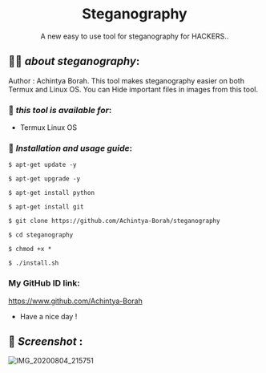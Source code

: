 <h1 align="center">Steganography</h1>
<p align="center">
      A new easy to use tool for steganography for HACKERS..
</p>

## 👨‍💻 ***about steganography***:
Author : Achintya Borah.
This tool makes steganography easier on both Termux and Linux OS. You can Hide important files in images from this tool.

### 📌 ***this tool is available for***:

* Termux  Linux OS
### 📌 ***Installation and usage guide***:
```
$ apt-get update -y
```
```
$ apt-get upgrade -y
```
```
$ apt-get install python
```
```
$ apt-get install git
```
```
$ git clone https://github.com/Achintya-Borah/steganography
```
```
$ cd steganography
```
```
$ chmod +x *
```
```
$ ./install.sh
```
### My GitHub ID link:
https://www.github.com/Achintya-Borah
* Have a nice day !
## 📌 ***Screenshot*** :
![IMG_20200804_215751](https://user-images.githubusercontent.com/69204819/89320787-7de48c00-d671-11ea-805e-5d2ba3fd0145.jpg)
